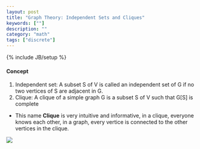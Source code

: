 ```yaml
---
layout: post
title: "Graph Theory: Independent Sets and Cliques"
keywords: [""]
description: ""
category: "math"
tags: ["discrete"]
---
```

{% include JB/setup %}

#### Concept
1. Independent set: A subset S of V is called an independent set of G if no two
   vertices of S are adjacent in G.
2. Clique: A clique of a simple graph G is a subset S of V such that G[S] is
   complete
- This name **Clique** is very intuitive and informative, in a clique, everyone knows each
  other, in a graph, every vertice is connected to the other vertices in the
  clique.

<img
src="{{IMAGE_PATH}}/math-discrete-graph-theory-independent-sets-and-cliques-set.png">

